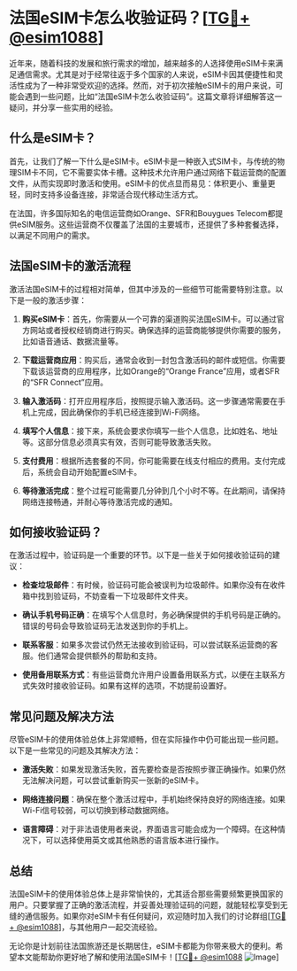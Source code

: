 # 法国eSIM卡怎么收验证码？[[TG💪+ @esim1088](https://t.me/s/esim1088)]

近年来，随着科技的发展和旅行需求的增加，越来越多的人选择使用eSIM卡来满足通信需求。尤其是对于经常往返于多个国家的人来说，eSIM卡因其便捷性和灵活性成为了一种非常受欢迎的选择。然而，对于初次接触eSIM卡的用户来说，可能会遇到一些问题，比如“法国eSIM卡怎么收验证码”。这篇文章将详细解答这一疑问，并分享一些实用的经验。

## 什么是eSIM卡？

首先，让我们了解一下什么是eSIM卡。eSIM卡是一种嵌入式SIM卡，与传统的物理SIM卡不同，它不需要实体卡槽。这种技术允许用户通过网络下载运营商的配置文件，从而实现即时激活和使用。eSIM卡的优点显而易见：体积更小、重量更轻，同时支持多设备连接，非常适合现代移动生活方式。

在法国，许多国际知名的电信运营商如Orange、SFR和Bouygues Telecom都提供eSIM服务。这些运营商不仅覆盖了法国的主要城市，还提供了多种套餐选择，以满足不同用户的需求。

## 法国eSIM卡的激活流程

激活法国eSIM卡的过程相对简单，但其中涉及的一些细节可能需要特别注意。以下是一般的激活步骤：

1. **购买eSIM卡**：首先，你需要从一个可靠的渠道购买法国eSIM卡。可以通过官方网站或者授权经销商进行购买。确保选择的运营商能够提供你需要的服务，比如语音通话、数据流量等。

2. **下载运营商应用**：购买后，通常会收到一封包含激活码的邮件或短信。你需要下载该运营商的应用程序，比如Orange的“Orange France”应用，或者SFR的“SFR Connect”应用。

3. **输入激活码**：打开应用程序后，按照提示输入激活码。这一步骤通常需要在手机上完成，因此确保你的手机已经连接到Wi-Fi网络。

4. **填写个人信息**：接下来，系统会要求你填写一些个人信息，比如姓名、地址等。这部分信息必须真实有效，否则可能导致激活失败。

5. **支付费用**：根据所选套餐的不同，你可能需要在线支付相应的费用。支付完成后，系统会自动开始配置eSIM卡。

6. **等待激活完成**：整个过程可能需要几分钟到几个小时不等。在此期间，请保持网络连接畅通，并耐心等待激活完成的通知。

## 如何接收验证码？

在激活过程中，验证码是一个重要的环节。以下是一些关于如何接收验证码的建议：

- **检查垃圾邮件**：有时候，验证码可能会被误判为垃圾邮件。如果你没有在收件箱中找到验证码，不妨查看一下垃圾邮件文件夹。

- **确认手机号码正确**：在填写个人信息时，务必确保提供的手机号码是正确的。错误的号码会导致验证码无法发送到你的手机上。

- **联系客服**：如果多次尝试仍然无法接收到验证码，可以尝试联系运营商的客服。他们通常会提供额外的帮助和支持。

- **使用备用联系方式**：有些运营商允许用户设置备用联系方式，以便在主联系方式失效时接收验证码。如果有这样的选项，不妨提前设置好。

## 常见问题及解决方法

尽管eSIM卡的使用体验总体上非常顺畅，但在实际操作中仍可能出现一些问题。以下是一些常见的问题及其解决方法：

- **激活失败**：如果发现激活失败，首先要检查是否按照步骤正确操作。如果仍然无法解决问题，可以尝试重新购买一张新的eSIM卡。

- **网络连接问题**：确保在整个激活过程中，手机始终保持良好的网络连接。如果Wi-Fi信号较弱，可以切换到移动数据网络。

- **语言障碍**：对于非法语使用者来说，界面语言可能会成为一个障碍。在这种情况下，可以选择使用英文或其他熟悉的语言版本进行操作。

## 总结

法国eSIM卡的使用体验总体上是非常愉快的，尤其适合那些需要频繁更换国家的用户。只要掌握了正确的激活流程，并妥善处理验证码的问题，就能轻松享受到无缝的通信服务。如果你对eSIM卡有任何疑问，欢迎随时加入我们的讨论群组[[TG💪+ @esim1088](https://t.me/s/esim1088)]，与其他用户一起交流经验。

无论你是计划前往法国旅游还是长期居住，eSIM卡都能为你带来极大的便利。希望本文能帮助你更好地了解和使用法国eSIM卡！[[TG💪+ @esim1088](https://t.me/s/esim1088) ![Image](https://i.postimg.cc/4NQfJmqS/Snipaste-2025-05-13-00-14-12.png)]